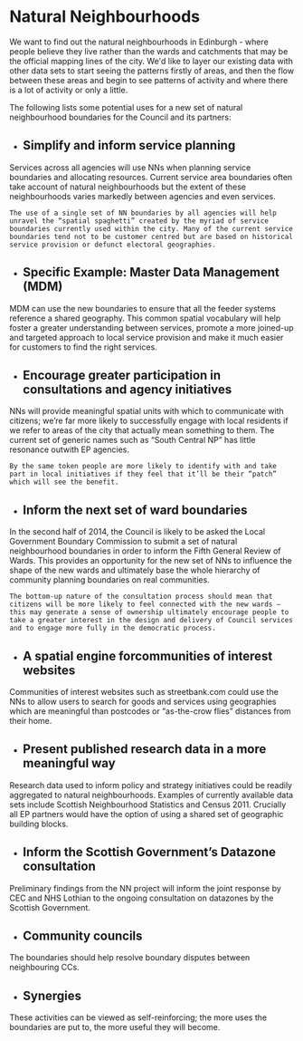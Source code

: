 Natural Neighbourhoods
======================

We want to find out the natural neighbourhoods in Edinburgh - where people believe they live rather than the wards and catchments that may be the official mapping lines of the city. We'd like to layer our existing data with other data sets to start seeing the patterns firstly of areas, and then the flow between these areas and begin to see patterns of activity and where there is a lot of activity or only a little.   

The following lists some potential uses for a new set of natural neighbourhood boundaries for the Council and its partners:

- ## Simplify and inform service planning
Services across all agencies will use NNs when planning service boundaries and allocating resources. Current service area boundaries often take account of natural neighbourhoods but the extent of these neighbourhoods varies markedly between agencies and even services.

	The use of a single set of NN boundaries by all agencies will help unravel the “spatial spaghetti” created by the myriad of service boundaries currently used within the city. Many of the current service boundaries tend not to be customer centred but are based on historical service provision or defunct electoral geographies.

- ## Specific  Example: Master Data Management (MDM)
MDM can use the new boundaries to ensure that all the feeder systems reference a shared geography.  This common spatial vocabulary will help foster a greater understanding between services, promote a more joined-up and targeted approach to local service provision and make it much easier for customers to find the right services.

- ## Encourage greater participation in consultations and agency initiatives	
NNs will provide meaningful spatial units with which to communicate with citizens; we’re far more likely to successfully engage with local residents if we refer to areas of the city that actually mean something to them. The current set of generic names such as “South Central NP” has little resonance outwith EP agencies.

	By the same token people are more likely to identify with and take part in local initiatives if they feel that it’ll be their “patch” which will see the benefit.

- ## Inform the next set of ward boundaries
In the second half of 2014, the Council is likely to be asked the Local Government Boundary Commission to submit a set of natural neighbourhood boundaries in order to inform the Fifth General Review of Wards.   This provides an opportunity for the new set of NNs to influence the shape of the new wards and ultimately base the whole hierarchy of community planning boundaries on real communities. 

	The bottom-up nature of the consultation process should mean that citizens will be more likely to feel connected with the new wards – this may generate a sense of ownership ultimately encourage people to take a greater interest in the design and delivery of Council services and to engage more fully in the democratic process.

- ## A spatial engine forcommunities of interest websites
Communities of interest websites such as streetbank.com could use the NNs to allow users to search for goods and services using geographies which are meaningful than postcodes or “as-the-crow flies” distances from their home.

- ## Present published research data in a more meaningful way
Research data used to inform policy and strategy initiatives could be readily aggregated to natural neighbourhoods. Examples of currently available data sets include Scottish Neighbourhood Statistics  and Census 2011. Crucially all EP partners would have the option of using a shared set of geographic building blocks.

- ## Inform the Scottish Government’s Datazone consultation
Preliminary findings from the NN project will inform the joint response by CEC and NHS Lothian to the ongoing consultation on datazones by the Scottish Government.

- ## Community councils
The boundaries should help resolve boundary disputes between neighbouring CCs.

- ## Synergies
These activities can be viewed as self-reinforcing; the more uses the boundaries are put to, the more useful they will become. 
